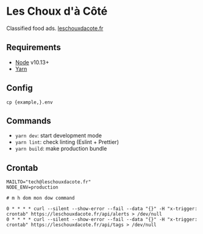 # Les Choux d'à Côté

Classified food ads.
[leschouxdacote.fr](https://leschouxdacote.fr/)

## Requirements

- [Node](https://nodejs.org/) v10.13+
- [Yarn](https://yarnpkg.com/)

## Config

    cp {example,}.env

## Commands

- `yarn dev`: start development mode
- `yarn lint`: check linting (Eslint + Prettier)
- `yarn build`: make production bundle

## Crontab

```
MAILTO="tech@leschouxdacote.fr"
NODE_ENV=production

# m h dom mon dow command

0 * * * * curl --silent --show-error --fail --data "{}" -H "x-trigger: crontab" https://leschouxdacote.fr/api/alerts > /dev/null
0 * * * * curl --silent --show-error --fail --data "{}" -H "x-trigger: crontab" https://leschouxdacote.fr/api/tags > /dev/null
```
